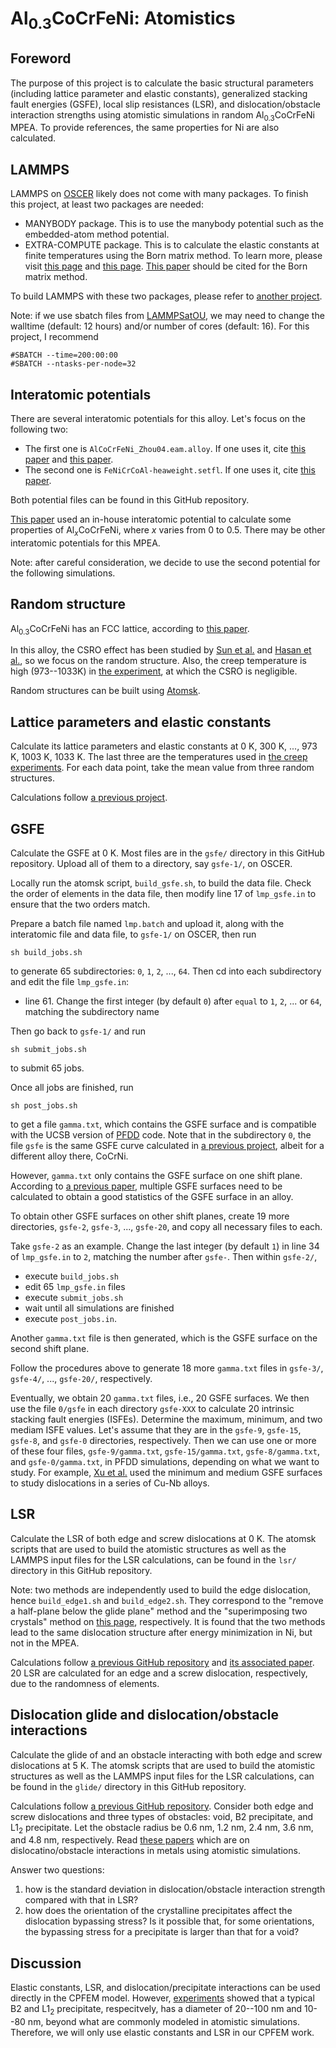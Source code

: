 # Al<sub>0.3</sub>CoCrFeNi: Atomistics

## Foreword

The purpose of this project is to calculate the basic structural parameters (including lattice parameter and elastic constants), generalized stacking fault energies (GSFE), local slip resistances (LSR), and dislocation/obstacle interaction strengths using atomistic simulations in random Al<sub>0.3</sub>CoCrFeNi MPEA. To provide references, the same properties for Ni are also calculated.

## LAMMPS

LAMMPS on [OSCER](http://www.ou.edu/oscer.html) likely does not come with many packages. To finish this project, at least two packages are needed:

- MANYBODY package. This is to use the manybody potential such as the embedded-atom method potential.
- EXTRA-COMPUTE package. This is to calculate the elastic constants at finite temperatures using the Born matrix method. To learn more, please visit [this page](https://docs.lammps.org/Howto_elastic.html
) and [this page](https://docs.lammps.org/compute_born_matrix.html). [This paper](https://doi.org/10.1063/1.447221) should be cited for the Born matrix method.

To build LAMMPS with these two packages, please refer to [another project](https://github.com/shuozhixu/Modelling_2024).

Note: if we use sbatch files from [LAMMPSatOU](https://github.com/ANSHURAJ11/LAMMPSatOU), we may need to change the walltime (default: 12 hours) and/or number of cores (default: 16). For this project, I recommend

	#SBATCH --time=200:00:00
	#SBATCH --ntasks-per-node=32

## Interatomic potentials

There are several interatomic potentials for this alloy. Let's focus on the following two:

- The first one is `AlCoCrFeNi_Zhou04.eam.alloy`. If one uses it, cite [this paper](http://dx.doi.org/10.1016/S1359-6454(01)00287-7) and [this paper](http://dx.doi.org/10.1103/PhysRevB.77.214108).
- The second one is `FeNiCrCoAl-heaweight.setfl`. If one uses it, cite [this paper](https://doi.org/10.1557/jmr.2020.294).

Both potential files can be found in this GitHub repository.

[This paper](https://doi.org/10.1016/j.msea.2021.141253) used an in-house interatomic potential to calculate some properties of Al<sub>_x_</sub>CoCrFeNi, where _x_ varies from 0 to 0.5. There may be other interatomic potentials for this MPEA.

Note: after careful consideration, we decide to use the second potential for the following simulations.

## Random structure

Al<sub>0.3</sub>CoCrFeNi has an FCC lattice, according to [this paper](https://doi.org/10.1016/j.actamat.2022.118600). 

In this alloy, the CSRO effect has been studied by [Sun et al.](https://doi.org/10.1016/j.matdes.2022.111214) and [Hasan et al.](https://doi.org/10.1016/j.commatsci.2024.112980), so we focus on the random structure. Also, the creep temperature is high (973--1033K) in [the experiment](https://doi.org/10.1016/j.actamat.2022.118600), at which the CSRO is negligible.

Random structures can be built using [Atomsk](https://atomsk.univ-lille.fr).

## Lattice parameters and elastic constants

Calculate its lattice parameters and elastic constants at 0 K, 300 K, ..., 973 K, 1003 K, 1033 K. The last three are the temperatures used in [the creep experiments](https://doi.org/10.1016/j.actamat.2022.118600). For each data point, take the mean value from three random structures.

Calculations follow [a previous project](https://github.com/shuozhixu/Modelling_2024).

## GSFE

Calculate the GSFE at 0 K. Most files are in the `gsfe/` directory in this GitHub repository. Upload all of them to a directory, say `gsfe-1/`, on OSCER.

Locally run the atomsk script, `build_gsfe.sh`, to build the data file. Check the order of elements in the data file, then modify line 17 of `lmp_gsfe.in` to ensure that the two orders match.

Prepare a batch file named `lmp.batch` and upload it, along with the interatomic file and data file, to `gsfe-1/` on OSCER, then run

	sh build_jobs.sh
	
to generate 65 subdirectories: `0`, `1`, `2`, ..., `64`. Then cd into each subdirectory and edit the file `lmp_gsfe.in`:

- line 61. Change the first integer (by default `0`) after `equal` to `1`, `2`, ... or `64`, matching the subdirectory name

Then go back to `gsfe-1/` and run

	sh submit_jobs.sh
	
to submit 65 jobs.

Once all jobs are finished, run

	sh post_jobs.sh

to get a file `gamma.txt`, which contains the GSFE surface and is compatible with the UCSB version of [PFDD](https://github.com/shuozhixu/PFDD) code. Note that in the subdirectory `0`, the file `gsfe` is the same GSFE curve calculated in [a previous project](https://github.com/shuozhixu/Modelling_2024), albeit for a different alloy there, CoCrNi.

However, `gamma.txt` only contains the GSFE surface on one shift plane. According to [a previous paper](http://dx.doi.org/10.1016/j.cma.2021.114426), multiple GSFE surfaces need to be calculated to obtain a good statistics of the GSFE surface in an alloy.

To obtain other GSFE surfaces on other shift planes, create 19 more directories, `gsfe-2`, `gsfe-3`, ..., `gsfe-20`, and copy all necessary files to each.

Take `gsfe-2` as an example. Change the last integer (by default `1`) in line 34 of `lmp_gsfe.in` to `2`, matching the number after `gsfe-`. Then within `gsfe-2/`,

- execute `build_jobs.sh`
- edit 65 `lmp_gsfe.in` files
- execute `submit_jobs.sh`
- wait until all simulations are finished
- execute `post_jobs.in`.

Another `gamma.txt` file is then generated, which is the GSFE surface on the second shift plane.

Follow the procedures above to generate 18 more `gamma.txt` files in `gsfe-3/`, `gsfe-4/`, ..., `gsfe-20/`, respectively.

Eventually, we obtain 20 `gamma.txt` files, i.e., 20 GSFE surfaces. We then use the file `0/gsfe` in each directory `gsfe-XXX` to calculate 20 intrinsic stacking fault energies (ISFEs). Determine the maximum, minimum, and two mediam ISFE values. Let's assume that they are in the `gsfe-9`, `gsfe-15`, `gsfe-8`, and `gsfe-0` directories, respectively. Then we can use one or more of these four files, `gsfe-9/gamma.txt`, `gsfe-15/gamma.txt`, `gsfe-8/gamma.txt`, and `gsfe-0/gamma.txt`, in PFDD simulations, depending on what we want to study. For example, [Xu et al.](http://dx.doi.org/10.1016/j.cma.2021.114426) used the minimum and medium GSFE surfaces to study dislocations in a series of Cu-Nb alloys.

## LSR

Calculate the LSR of both edge and screw dislocations at 0 K. The atomsk scripts that are used to build the atomistic structures as well as the LAMMPS input files for the LSR calculations, can be found in the `lsr/` directory in this GitHub repository.

Note: two methods are independently used to build the edge dislocation, hence `build_edge1.sh` and `build_edge2.sh`. They correspond to the "remove a half-plane below the glide plane" method and the "superimposing two crystals" method on [this page](https://atomsk.univ-lille.fr/tutorial_Al_edge.php), respectively. It is found that the two methods lead to the same dislocation structure after energy minimization in Ni, but not in the MPEA.

Calculations follow [a previous GitHub repository](https://github.com/shuozhixu/FLAM2020-LSR) and [its associated paper](http://dx.doi.org/10.1016/j.ijplas.2021.103157). 20 LSR are calculated for an edge and a screw dislocation, respectively, due to the randomness of elements.

## Dislocation glide and dislocation/obstacle interactions

Calculate the glide of and an obstacle interacting with both edge and screw dislocations at 5 K. The atomsk scripts that are used to build the atomistic structures as well as the LAMMPS input files for the LSR calculations, can be found in the `glide/` directory in this GitHub repository.

Calculations follow [a previous GitHub repository](https://github.com/wrj2018/MSMSE_2020). Consider both edge and screw dislocations and three types of obstacles: void, B2 precipitate, and L1<sub>2</sub> precipitate. Let the obstacle radius be 0.6 nm, 1.2 nm, 2.4 nm, 3.6 nm, and 4.8 nm, respectively. Read [these papers](https://drive.google.com/drive/folders/1Pfg0ZztTd7QkhRMLABwpwrZFWDxasoBQ?usp=sharing) which are on dislocatino/obstacle interactions in metals using atomistic simulations.

Answer two questions:

1. how is the standard deviation in dislocation/obstacle interaction strength compared with that in LSR?
2. how does the orientation of the crystalline precipitates affect the dislocation bypassing stress? Is it possible that, for some orientations, the bypassing stress for a precipitate is larger than that for a void?

## Discussion

Elastic constants, LSR, and dislocation/precipitate interactions can be used directly in the CPFEM model. However, [experiments](https://doi.org/10.1016/j.actamat.2022.118600) showed that a typical B2 and L1<sub>2</sub> precipitate, respecitvely, has a diameter of 20--100 nm and 10--80 nm, beyond what are commonly modeled in atomistic simulations. Therefore, we will only use elastic constants and LSR in our CPFEM work.